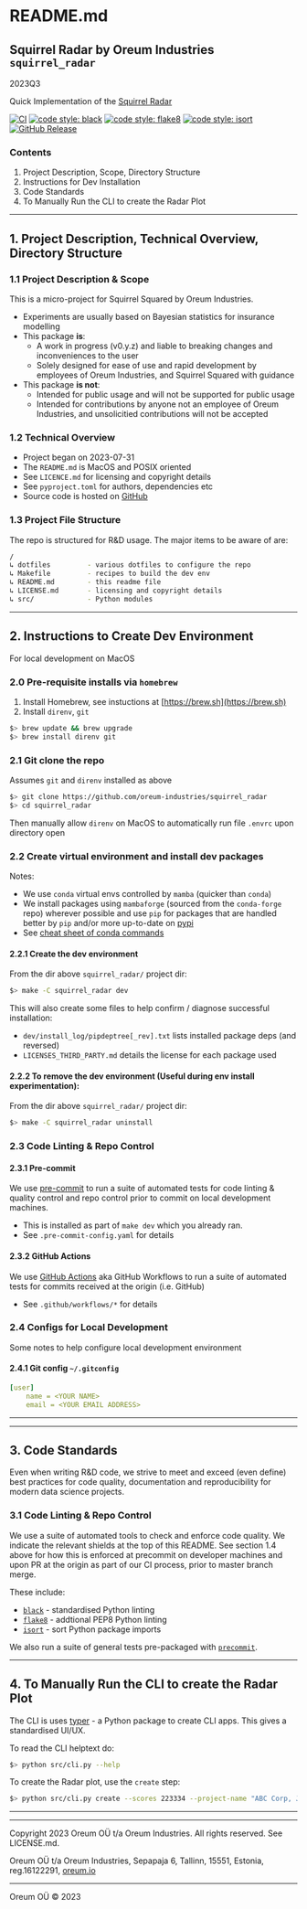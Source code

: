 # README.md

## Squirrel Radar by Oreum Industries `squirrel_radar`

2023Q3

Quick Implementation of the
[Squirrel Radar](https://douglassquirrel.com/radar)


[![CI](https://github.com/oreum-industries/squirrel_radar/workflows/ci/badge.svg)](https://github.com/oreum-industries/squirrel_radar/actions/workflows/ci.yml)
[![code style: black](https://img.shields.io/badge/code%20style-black-000000.svg)](https://github.com/psf/black)
[![code style: flake8](https://img.shields.io/badge/code%20style-flake8-331188.svg)](https://flake8.pycqa.org/en/latest/)
[![code style: isort](https://img.shields.io/badge/code%20style-isort-%231674b1?style=flat)](https://pycqa.github.io/isort/)
[![GitHub Release](https://img.shields.io/github/v/release/oreum-industries/squirrel_radar?display_name=tag&sort=semver)](https://github.com/oreum-industries/squirrel_radar/releases)


### Contents

1. Project Description, Scope, Directory Structure
2. Instructions for Dev Installation
3. Code Standards
4. To Manually Run the CLI to create the Radar Plot

---

## 1. Project Description, Technical Overview, Directory Structure

### 1.1 Project Description & Scope

This is a micro-project for Squirrel Squared by Oreum Industries.

+ Experiments are usually based on Bayesian statistics for insurance modelling
+ This package **is**:
  + A work in progress (v0.y.z) and liable to breaking changes and inconveniences
    to the user
  + Solely designed for ease of use and rapid development by employees of Oreum
    Industries, and Squirrel Squared with guidance
+ This package **is not**:
  + Intended for public usage and will not be supported for public usage
  + Intended for contributions by anyone not an employee of Oreum Industries,
  and unsolicitied contributions will not be accepted


### 1.2 Technical Overview

+ Project began on 2023-07-31
+ The `README.md` is MacOS and POSIX oriented
+ See `LICENCE.md` for licensing and copyright details
+ See `pyproject.toml` for authors, dependencies etc
+ Source code is hosted on [GitHub](https://github.com/oreum-industries/squirrel_radar)



### 1.3 Project File Structure

The repo is structured for R&D usage. The major items to be
aware of are:

```zsh
/
↳ dotfiles         - various dotfiles to configure the repo
↳ Makefile         - recipes to build the dev env
↳ README.md        - this readme file
↳ LICENSE.md       - licensing and copyright details
↳ src/             - Python modules
```

---


## 2. Instructions to Create Dev Environment

For local development on MacOS


### 2.0 Pre-requisite installs via `homebrew`

1. Install Homebrew, see instuctions at [https://brew.sh](https://brew.sh)
2. Install `direnv`, `git`

```zsh
$> brew update && brew upgrade
$> brew install direnv git
```


### 2.1 Git clone the repo

Assumes `git` and `direnv` installed as above

```zsh
$> git clone https://github.com/oreum-industries/squirrel_radar
$> cd squirrel_radar
```

Then manually allow `direnv` on MacOS to automatically run file `.envrc`
upon directory open


### 2.2 Create virtual environment and install dev packages

Notes:

+ We use `conda` virtual envs controlled by `mamba` (quicker than `conda`)
+ We install packages using `mambaforge` (sourced from the `conda-forge` repo) wherever possible and use `pip` for packages that are handled better by `pip` and/or more up-to-date on [pypi](https://pypi.org)
+ See [cheat sheet of conda commands](https://conda.io/docs/_downloads/conda-cheatsheet.pdf)


#### 2.2.1 Create the dev environment

From the dir above `squirrel_radar/` project dir:

```zsh
$> make -C squirrel_radar dev
```

This will also create some files to help confirm / diagnose successful installation:

+ `dev/install_log/pipdeptree[_rev].txt` lists installed package deps (and reversed)
+ `LICENSES_THIRD_PARTY.md` details the license for each package used

#### 2.2.2 To remove the dev environment (Useful during env install experimentation):

From the dir above `squirrel_radar/` project dir:

```zsh
$> make -C squirrel_radar uninstall
```


### 2.3 Code Linting & Repo Control

#### 2.3.1 Pre-commit

We use [pre-commit](https://pre-commit.com) to run a suite of automated tests
for code linting & quality control and repo control prior to commit on local
development machines.

+ This is installed as part of `make dev` which you already ran.
+ See `.pre-commit-config.yaml` for details


#### 2.3.2 GitHub Actions

We use [GitHub Actions](https://docs.github.com/en/actions/using-workflows) aka
GitHub Workflows to run a suite of automated tests for commits received at the
origin (i.e. GitHub)

+ See `.github/workflows/*` for details


### 2.4 Configs for Local Development

Some notes to help configure local development environment

#### 2.4.1 Git config `~/.gitconfig`

```yaml
[user]
    name = <YOUR NAME>
    email = <YOUR EMAIL ADDRESS>
```

---

---

## 3. Code Standards

Even when writing R&D code, we strive to meet and exceed (even define) best
practices for code quality, documentation and reproducibility for modern
data science projects.

### 3.1 Code Linting & Repo Control

We use a suite of automated tools to check and enforce code quality. We indicate
the relevant shields at the top of this README. See section 1.4 above for how
this is enforced at precommit on developer machines and upon PR at the origin as
part of our CI process, prior to master branch merge.

These include:

+ [`black`](https://github.com/psf/black) - standardised Python linting
+ [`flake8`](https://flake8.pycqa.org/en/latest/) - addtional PEP8 Python linting
+ [`isort`](https://pycqa.github.io/isort/) - sort Python package imports

We also run a suite of general tests pre-packaged with
[`precommit`](https://pre-commit.com).


---

## 4. To Manually Run the CLI to create the Radar Plot

The CLI is uses [typer](https://typer.tiangolo.com) - a Python package to create
CLI apps. This gives a standardised UI/UX.

To read the CLI helptext do:

```zsh
$> python src/cli.py --help
```

To create the Radar plot, use the `create` step:

```zsh
$> python src/cli.py create --scores 223334 --project-name "ABC Corp, July 2023"
```

---
---

Copyright 2023 Oreum OÜ t/a Oreum Industries. All rights reserved.
See LICENSE.md.

Oreum OÜ t/a Oreum Industries, Sepapaja 6, Tallinn, 15551, Estonia,
reg.16122291, [oreum.io](https://oreum.io)

---
Oreum OÜ &copy; 2023
